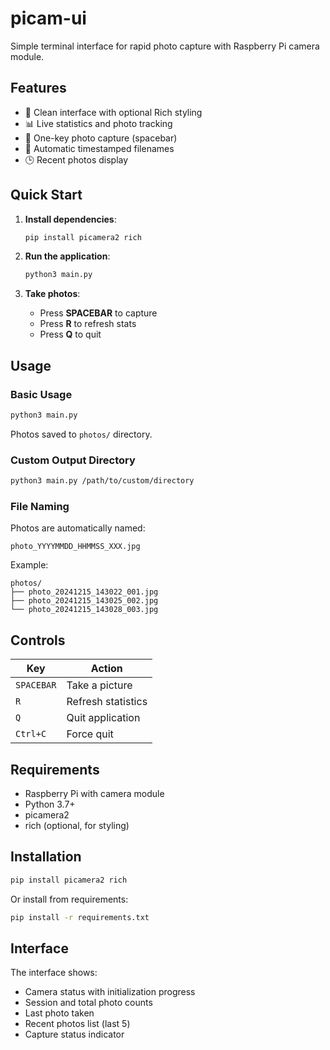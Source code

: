 # picam-ui

Simple terminal interface for rapid photo capture with Raspberry Pi camera module.

## Features

- 🎨 Clean interface with optional Rich styling
- 📊 Live statistics and photo tracking
- 📸 One-key photo capture (spacebar)
- 📁 Automatic timestamped filenames
- 🕒 Recent photos display

## Quick Start

1. **Install dependencies**:
   ```bash
   pip install picamera2 rich
   ```

2. **Run the application**:
   ```bash
   python3 main.py
   ```

3. **Take photos**:
   - Press **SPACEBAR** to capture
   - Press **R** to refresh stats
   - Press **Q** to quit

## Usage

### Basic Usage
```bash
python3 main.py
```
Photos saved to `photos/` directory.

### Custom Output Directory
```bash
python3 main.py /path/to/custom/directory
```

### File Naming
Photos are automatically named:
```
photo_YYYYMMDD_HHMMSS_XXX.jpg
```

Example:
```
photos/
├── photo_20241215_143022_001.jpg
├── photo_20241215_143025_002.jpg
└── photo_20241215_143028_003.jpg
```

## Controls

| Key | Action |
|-----|--------|
| `SPACEBAR` | Take a picture |
| `R` | Refresh statistics |
| `Q` | Quit application |
| `Ctrl+C` | Force quit |

## Requirements

- Raspberry Pi with camera module
- Python 3.7+
- picamera2
- rich (optional, for styling)

## Installation

```bash
pip install picamera2 rich
```

Or install from requirements:
```bash
pip install -r requirements.txt
```

## Interface

The interface shows:
- Camera status with initialization progress
- Session and total photo counts
- Last photo taken
- Recent photos list (last 5)
- Capture status indicator